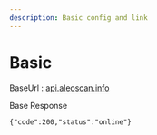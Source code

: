 ```yaml
---
description: Basic config and link
---
```


# Basic

BaseUrl : [api.aleoscan.info](https://api.aleoscan.info/)



Base Response

```
{"code":200,"status":"online"}
```

